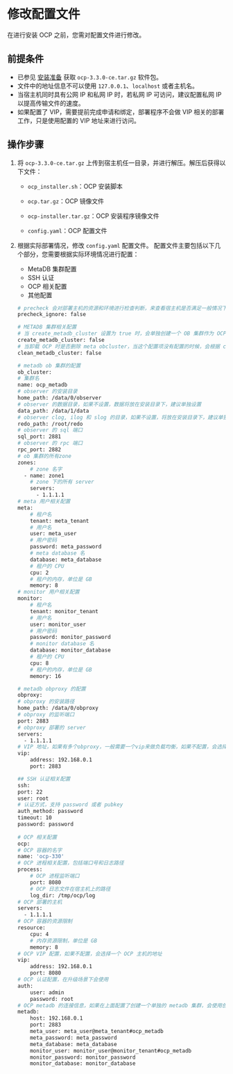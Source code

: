 # 修改配置文件

在进行安装 OCP 之前，您需对配置文件进行修改。

## 前提条件

* 已参见 [安装准备](2.deployment-guide/4.installation-preparation.md) 获取 `ocp-3.3.0-ce.tar.gz` 软件包。
* 文件中的地址信息不可以使用 `127.0.0.1`、`localhost` 或者主机名。
* 当宿主机同时具有公网 IP 和私网 IP 时，若私网 IP 可访问，建议配置私网 IP 以提高传输文件的速度。
* 如果配置了 VIP，需要提前完成申请和绑定，部署程序不会做 VIP 相关的部署工作，只是使用配置的 VIP 地址来进行访问。

## 操作步骤

1. 将 `ocp-3.3.0-ce.tar.gz` 上传到宿主机任一目录，并进行解压。解压后获得以下文件：
   * `ocp_installer.sh`：OCP 安装脚本

   * `ocp.tar.gz`：OCP 镜像文件

   * `ocp-installer.tar.gz`：OCP 安装程序镜像文件

   * `config.yaml`：OCP 配置文件

2. 根据实际部署情况，修改 `config.yaml` 配置文件。
   配置文件主要包括以下几个部分，您需要根据实际环境情况进行配置：
   * MetaDB 集群配置
   * SSH 认证
   * OCP 相关配置
   * 其他配置
  
    ```bash
    # precheck 会对部署主机的资源和环境进行检查判断，来查看宿主机是否满足一般情况下的部署需求，一般不建议忽略 precheck。如果受限于机器资源，或者仅作为测试使用，可以选择忽略
    precheck_ignore: false

    # METADB 集群相关配置
    # 当 create_metadb_cluster 设置为 true 时，会单独创建一个 OB 集群作为 OCP 的 metadb
    create_metadb_cluster: false
    # 当卸载 OCP 时是否删除 meta obcluster，当这个配置项没有配置的时候，会根据 create_metadb_cluster 来判断
    clean_metadb_cluster: false

    # metadb ob 集群的配置
    ob_cluster:
    # 集群名
    name: ocp_metadb
    # observer 的安装目录
    home_path: /data/0/observer
    # observer 的数据目录，如果不设置，数据将放在安装目录下，建议单独设置
    data_path: /data/1/data
    # observer clog, ilog 和 slog 的目录，如果不设置，将放在安装目录下，建议单独设置
    redo_path: /root/redo
    # observer 的 sql 端口
    sql_port: 2881
    # observer 的 rpc 端口
    rpc_port: 2882
    # ob 集群的所有zone
    zones:
        # zone 名字
      - name: zone1
        # zone 下的所有 server
        servers:
          - 1.1.1.1
    # meta 用户相关配置
    meta:
        # 租户名
        tenant: meta_tenant
        # 用户名
        user: meta_user
        # 用户密码
        password: meta_password
        # meta database 名
        database: meta_database
        # 租户的 CPU
        cpu: 2
        # 租户的内存，单位是 GB
        memory: 8
    # monitor 用户相关配置
    monitor:
        # 租户名
        tenant: monitor_tenant
        # 用户名
        user: monitor_user
        # 用户密码
        password: monitor_password
        # monitor database 名
        database: monitor_database
        # 租户的 CPU
        cpu: 8
        # 租户的内存，单位是 GB
        memory: 16
    
    # metadb obproxy 的配置
    obproxy:
    # obproxy 的安装路径
    home_path: /data/0/obproxy
    # obproxy 的监听端口
    port: 2883
    # obproxy 部署的 server
    servers:
      - 1.1.1.1
    # VIP 地址，如果有多个obproxy，一般需要一个vip来做负载均衡，如果不配置，会选择一个obproxy的地址
    vip:
        address: 192.168.0.1
        port: 2883

    ## SSH 认证相关配置
    ssh:
    port: 22
    user: root
    # 认证方式，支持 password 或者 pubkey
    auth_method: password
    timeout: 10
    password: password
  
    # OCP 相关配置
    ocp:
    # OCP 容器的名字
    name: 'ocp-330'
    # OCP 进程相关配置，包括端口号和日志路径
    process:
        # OCP 进程监听端口
        port: 8080
        # OCP 日志文件在宿主机上的路径
        log_dir: /tmp/ocp/log
    # OCP 部署的主机
    servers:
      - 1.1.1.1
    # OCP 容器的资源限制
    resource:
        cpu: 4
        # 内存资源限制，单位是 GB
        memory: 8
    # OCP VIP 配置，如果不配置，会选择一个 OCP 主机的地址
    vip:
        address: 192.168.0.1
        port: 8080
    # OCP 认证配置，在升级场景下会使用
    auth:
        user: admin
        password: root
    # OCP metadb 的连接信息，如果在上面配置了创建一个单独的 metadb 集群，会使用创建的集群的信息
    metadb:
        host: 192.168.0.1
        port: 2883
        meta_user: meta_user@meta_tenant#ocp_metadb
        meta_password: meta_password
        meta_database: meta_database
        monitor_user: monitor_user@monitor_tenant#ocp_metadb
        monitor_password: monitor_password
        monitor_database: monitor_database
    ```
